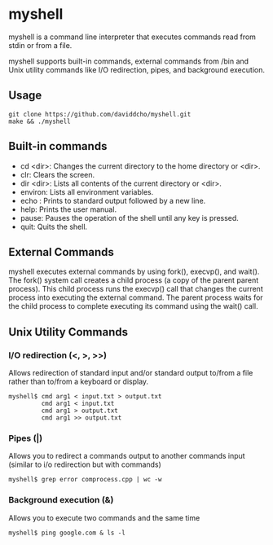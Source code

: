 # myshell
myshell is a command line interpreter that executes commands read from stdin or from a file.

myshell supports built-in commands, external commands from /bin and Unix utility commands like I/O redirection, pipes, and background execution.

## Usage
```
git clone https://github.com/daviddcho/myshell.git
make && ./myshell
```

## Built-in commands 
- cd \<dir\>: Changes the current directory to the home directory or \<dir\>.
- clr: Clears the screen.
- dir \<dir\>: Lists all contents of the current directory or \<dir\>.
- environ: Lists all environment variables.
- echo <comment>: Prints <comment> to standard output followed by a new line.
- help: Prints the user manual.
- pause: Pauses the operation of the shell until any key is pressed.
- quit: Quits the shell.

## External Commands
myshell executes external commands by using fork(), execvp(), and wait().
The fork() system call creates a child process (a copy of the parent parent process). This child process runs the execvp() call that changes the current process into executing the external command. The parent process waits for the child process to complete executing its command using the wait() call.

## Unix Utility Commands
### I/O redirection (<, >, >>)
Allows redirection of standard input and/or standard output to/from a file rather than to/from a keyboard or display.
```
myshell$ cmd arg1 < input.txt > output.txt
         cmd arg1 < input.txt
         cmd arg1 > output.txt
         cmd arg1 >> output.txt
```
### Pipes (|)
Allows you to redirect a commands output to another commands input (similar to i/o redirection but with commands)
```
myshell$ grep error comprocess.cpp | wc -w
```

### Background execution (&)
Allows you to execute two commands and the same time
```
myshell$ ping google.com & ls -l
```


